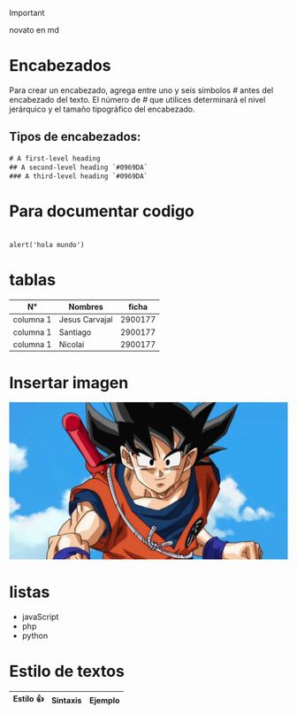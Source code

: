 > [!IMPORTANT]
> novato en md 

# Encabezados
Para crear un encabezado, agrega entre uno y seis símbolos *#* antes del encabezado del texto. El número de *#* que utilices determinará el nivel jerárquico y el tamaño tipográfico del encabezado.

## Tipos de encabezados: 
```
# A first-level heading 
## A second-level heading `#0969DA`
### A third-level heading `#0969DA`
```

# Para documentar codigo
```

alert('hola mundo')

```

# tablas

| N° | Nombres | ficha |
| --- | --- | --- |
| columna 1 | Jesus Carvajal | 2900177 |
| columna 1 | Santiago | 2900177 |
| columna 1 | Nicolai| 2900177 |

# Insertar imagen 
![Ver imagen](../../../git/dia-de-goku.jpg)

# listas

* javaScript
* php
* python

# Estilo de textos

| Estilo :+1: | Sintaxis | Ejemplo |
| --- | --- | --- |



